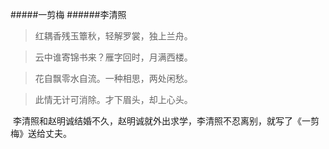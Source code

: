 #####一剪梅
######李清照
>红耦香残玉簟秋，轻解罗裳，独上兰舟。

>云中谁寄锦书来？雁字回时，月满西楼。

>花自飘零水自流。一种相思，两处闲愁。

>此情无计可消除。才下眉头，却上心头。

&nbsp;李清照和赵明诚结婚不久，赵明诚就外出求学，李清照不忍离别，就写了《一剪梅》送给丈夫。